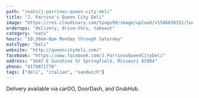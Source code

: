 ```yaml
---
path: "/eats/j-parrinos-queen-city-deli"
title: "J. Parrino's Queen City Deli"
image: "https://res.cloudinary.com/tpage99/image/upload/v1586830151/local417eats/local417eatslogo.png"
orderops: "delivery, drive-thru, takeout"
category: "eats"
hours: "10:30am-8pm Monday through Saturday"
eatsType: "Deli"
website: "http://queencitydeli.com/"
facebook: "https://www.facebook.com/J.ParrinosQueenCityDeli"
address: "1647 E Sunshine St Springfield, Missouri 65804"
phone: "4178871778"
tags: ["deli", "italian", "sandwich"]
---
```


Delivery available via carGO, DoorDash, and GrubHub.
